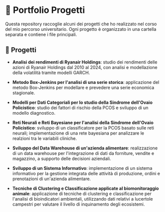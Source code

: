 # 🌟 Portfolio Progetti

Questa repository raccoglie alcuni dei progetti che ho realizzato nel corso del mio percorso universitario. Ogni progetto è organizzato in una cartella separata e contiene i file principali.

## 📂 Progetti

- **Analisi dei rendimenti di Ryanair Holdings**: studio dei rendimenti delle azioni di Ryanair Holdings dal 2010 al 2024, con analisi e modellazione della volatilità tramite modelli GARCH. 

- **Metodo Box-Jenkins per l'analisi di una serie storica**: applicazione del metodo Box-Jenkins per modellare e prevedere una serie economica stagionale. 

- **Modelli per Dati Categoriali per lo studio della Sindrome dell'Ovaio Policistico**: studio dei fattori di rischio della PCOS e sviluppo di un modello diagnostico. 

- **Reti Neurali e Reti Bayesiane per l'analisi della Sindrome dell'Ovaio Policistico**: sviluppo di un classificatore per la PCOS basato sulle reti neurali; implementazione di una rete bayesiana per analizzare le realzioni tra le variabili cliniche.

- **Sviluppo del Data Warehouse di un'azienda alimentare**: realizzazione di un data warehouse per l'integrazione di dati da forniture, vendite e magazzino, a supporto delle decisioni aziendali. 

- **Sviluppo di un Sistema Informativo**: implementazione di un sistema informativo per la gestione integrata delle attività di produzione, ordini e prenotazioni di un'azienda alimentare.  

- **Tecniche di Clustering e Classificazione applicate al biomonitoraggio animale**: applicazione di tecniche di clustering e classificazione per l'analisi di bioindicatori ambientali, utilizzando dati relativi a lucertole campestri per valutare il livello di inquinamento degli ecosistemi. 
